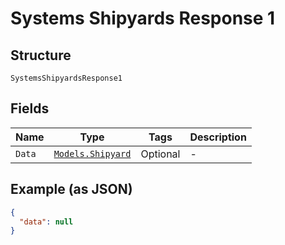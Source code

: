 
# Systems Shipyards Response 1

## Structure

`SystemsShipyardsResponse1`

## Fields

| Name | Type | Tags | Description |
|  --- | --- | --- | --- |
| `Data` | [`Models.Shipyard`](../../doc/models/shipyard.md) | Optional | - |

## Example (as JSON)

```json
{
  "data": null
}
```

